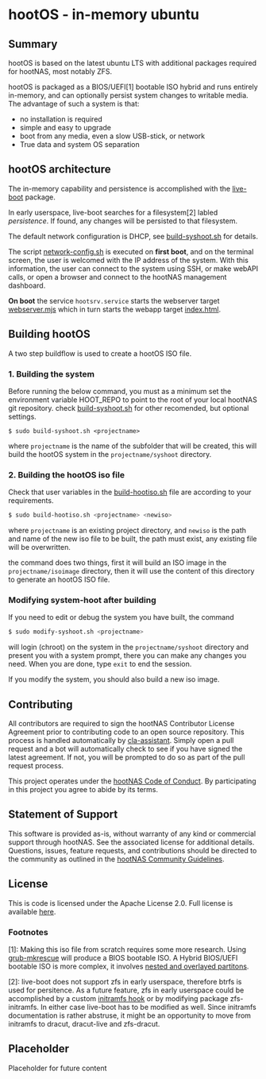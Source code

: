 # hootOS - in-memory ubuntu

## Summary

hootOS is based on the latest ubuntu LTS with additional packages required for 
hootNAS, most notably ZFS.

hootOS is packaged as a BIOS/UEFI[1] bootable ISO hybrid and runs entirely 
in-memory, and can optionally persist system changes to writable media. 
The advantage of such a system is that: 

* no installation is required
* simple and easy to upgrade
* boot from any media, even a slow USB-stick, or network
* True data and system OS separation 

## hootOS architecture

The in-memory capability and persistence is accomplished with the 
[live-boot](https://manpages.ubuntu.com/manpages/jammy/man7/live-boot.7.html) 
package.

In early userspace, live-boot searches for a filesystem[2] labled 
*persistence*. If found, any changes will be persisted to that filesystem.

The default network configuration is DHCP, see 
[build-syshoot.sh](./build-syshoot.sh) for details.

The script [network-config.sh](/tty/README.md) is executed on **first boot**, and
on the terminal screen, the user is welcomed with the IP address of the system. 
With this information, the user can connect to the system using SSH, or make 
webAPI calls, or open a browser and connect to the hootNAS management dashboard.

**On boot** the service `hootsrv.service` starts the webserver target 
[webserver.mjs](/webserver/webserver.mjs) which in turn starts the webapp 
target [index.html](/webapp/index.html).

## Building hootOS

A two step buildflow is used to create a hootOS ISO file.

### 1. Building the system

Before running the below command, you must as a minimum set the environment 
variable HOOT_REPO to point to the root of your local hootNAS git repository. 
check [build-syshoot.sh](./build-syshoot.sh) for other recomended, but optional 
settings.

    $ sudo build-syshoot.sh <projectname>

where `projectname` is the name of the subfolder that will be created, this 
will build the hootOS system in the `projectname/syshoot` directory. 

### 2. Building the hootOS iso file

Check that user variables in the 
[build-hootiso.sh](./build-hootiso.sh) file are according to your 
requirements.

```bash
$ sudo build-hootiso.sh <projectname> <newiso>
```
where `projectname` is an existing project directory, and `newiso` 
is the path and name of the new iso file to be built, the path must exist, any 
existing file will be overwritten.

the command does two things, first it will build an ISO image in the 
`projectname/isoimage` directory, then it will use the content of this 
directory to generate an hootOS ISO file.

### Modifying system-hoot after building

If you need to edit or debug the system you have built, the command 

```bash
$ sudo modify-syshoot.sh <projectname>
```
will login (chroot) on the system in the `projectname/syshoot` directory and 
present you with a system prompt, there you can make any changes you need. When 
you are done, type `exit` to end the session.

If you modify the system, you should also build a new iso image.

## Contributing

All contributors are required to sign the hootNAS Contributor License Agreement 
prior to contributing code to an open source repository. This process is 
handled automatically by [cla-assistant](https://cla-assistant.io/). 
Simply open a pull request and a bot will automatically check to see if you 
have signed the latest agreement. If not, you will be prompted to do so as part 
of the pull request process. 

This project operates under the [hootNAS Code of Conduct](#placeholder). By 
participating in this project you agree to abide by its terms. 

## Statement of Support

This software is provided as-is, without warranty of any kind or commercial 
support through hootNAS. See the associated license for additional details. 
Questions, issues, feature requests, and contributions should be directed to 
the community as outlined in the [hootNAS Community Guidelines](#placeholder).

## License

This is code is licensed under the Apache License 2.0. Full license is 
available [here](/LICENSE).

### Footnotes

[1]: Making this iso file from scratch requires some more research. Using 
[grub-mkrescue](https://www.gnu.org/software/grub/manual/grub/html_node/Making-a-GRUB-bootable-CD_002dROM.html) 
will produce a BIOS bootable ISO. A Hybrid BIOS/UEFI bootable ISO is more 
complex, it involves 
[nested and overlayed partitons](https://lists.gnu.org/archive/html/grub-devel/2015-01/msg00042.html).

[2]: live-boot does not support zfs in early userspace, therefore btrfs is used 
for persitence. As a future feature, zfs in early userspace could be
accomplished by a custom 
[initramfs hook](https://manpages.ubuntu.com/manpages/bionic/en/man8/initramfs-tools.8.html) 
or by modifying package zfs-initramfs. In either case live-boot has to be 
modified as well. Since initramfs documentation is rather abstruse, it might be 
an opportunity to move from initramfs to dracut, dracut-live and zfs-dracut.

## Placeholder

Placeholder for future content